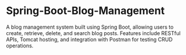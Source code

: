 # Spring-Boot-Blog-Management
A blog management system built using Spring Boot, allowing users to create, retrieve, delete, and search blog posts. Features include RESTful APIs, Tomcat hosting, and integration with Postman for testing CRUD operations. 
